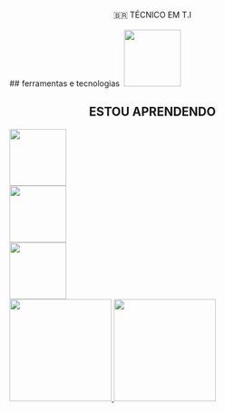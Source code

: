 <br>
  <center>🇧🇷 TÉCNICO EM T.I</center>
<br>
## ferramentas e tecnologias 
<img src="https://cdn.jsdelivr.net/gh/devicons/devicon/icons/github/github-original-wordmark.svg" width="100" height="100"/>
<br>
 <center><h2>ESTOU APRENDENDO</h2></center>
 <div class="box">
<img src="https://cdn.jsdelivr.net/gh/devicons/devicon/icons/html5/html5-original-wordmark.svg" width="100" height="100" /> 
   <div class="box">
<img src="https://cdn.jsdelivr.net/gh/devicons/devicon/icons/css3/css3-original-wordmark.svg" width="100" height="100"/>
     <div class="box">
       <img src="https://cdn.jsdelivr.net/gh/devicons/devicon/icons/java/java-original.svg" width="100" height="100" />

<div> 
 <a href="https://github.com/0gdudu7"> 
  <img height="180em" src="https://github-readme-stats.vercel.app/api/top-langs/?username=0gdudu7&layout=compact&langs_count=7&theme=dracula"/> 
<img height="180em" src="https://github-readme-stats.vercel.app/api?username=0gdudu7&show_icons=true&theme=dracula&include_all_commits=true&count_private=true"/> 
</div>
 
